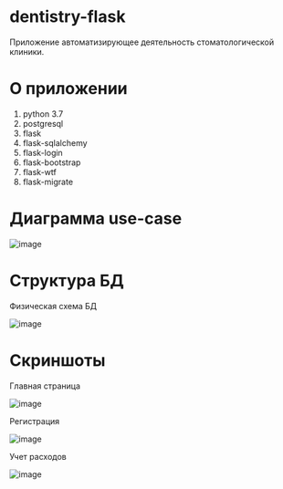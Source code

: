 # dentistry-flask
Приложение автоматизирующее деятельность стоматологической клиники.

# О приложении
1. python 3.7
2. postgresql
3. flask
4. flask-sqlalchemy
5. flask-login
6. flask-bootstrap
7. flask-wtf
8. flask-migrate

# Диаграмма use-case
![image](https://github.com/shum-m/dentistry-flask/assets/109040710/fee4e47f-76d4-4a59-9d83-745248c933f7)


# Структура БД
Физическая схема БД

![image](https://github.com/shum-m/dentistry-flask/assets/109040710/7d10d6ec-0d96-4ccc-95ff-41d3523fb30e)


# Скриншоты
Главная страница

![image](https://github.com/shum-m/dentistry-flask/assets/109040710/04ab966e-123b-4d75-b813-9539297b0a9a)

Регистрация

![image](https://github.com/shum-m/dentistry-flask/assets/109040710/989fcaeb-d22e-4b2a-be68-743ec81b386f)


Учет расходов

![image](https://github.com/shum-m/dentistry-flask/assets/109040710/ab9cf5a0-7373-488d-90d4-1ae722eede35)
